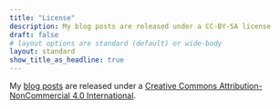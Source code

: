 ```yaml
---
title: "License"
description: My blog posts are released under a CC-BY-SA license
draft: false
# layout options are standard (default) or wide-body
layout: standard
show_title_as_headline: true
---
```


My [blog posts](/blog/) are released under a [Creative Commons Attribution-NonCommercial 4.0 International](https://creativecommons.org/licenses/by-nc/4.0/).

<center>
<i class="fab fa-creative-commons fa-2x"></i><i class="fab fa-creative-commons-by fa-2x"></i><i class="fab fa-creative-commons-sa fa-2x"></i>
</center>
